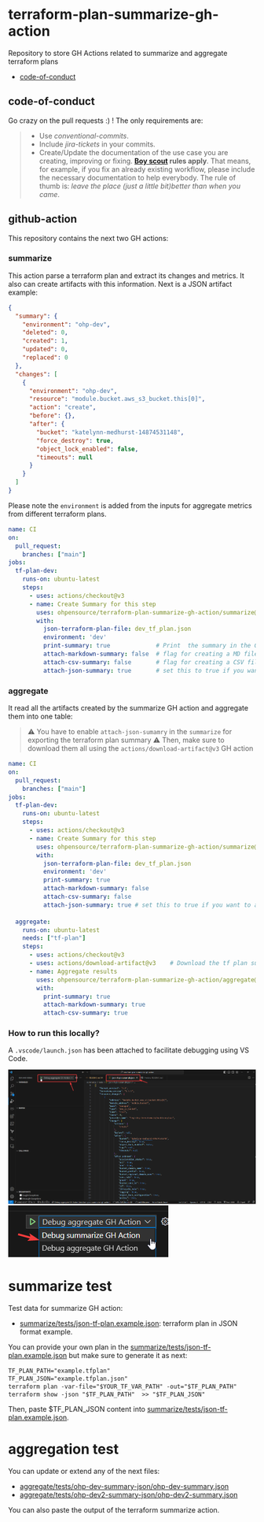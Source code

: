# terraform-plan-summarize-gh-action <!-- omit from toc -->
Repository to store GH Actions related to summarize and aggregate terraform plans

- [code-of-conduct](#code-of-conduct)

## code-of-conduct

Go crazy on the pull requests :) ! The only requirements are:

> - Use _conventional-commits_.
> - Include _jira-tickets_ in your commits.
> - Create/Update the documentation of the use case you are creating, improving or fixing. **[Boy scout](https://biratkirat.medium.com/step-8-the-boy-scout-rule-robert-c-martin-uncle-bob-9ac839778385) rules apply**. That means, for example, if you fix an already existing workflow, please include the necessary documentation to help everybody. The rule of thumb is: _leave the place (just a little bit)better than when you came_.

## github-action

This repository contains the next two GH actions:

### summarize

This action parse a terraform plan and extract its changes and metrics. It also can create artifacts with this information. Next is a JSON artifact example:

```json
{
  "summary": {
    "environment": "ohp-dev",
    "deleted": 0,
    "created": 1,
    "updated": 0,
    "replaced": 0
  },
  "changes": [
    {
      "environment": "ohp-dev",
      "resource": "module.bucket.aws_s3_bucket.this[0]",
      "action": "create",
      "before": {},
      "after": {
        "bucket": "katelynn-medhurst-14874531148",
        "force_destroy": true,
        "object_lock_enabled": false,
        "timeouts": null
      }
    }
  ]
}
```

Please note the `environment` is added from the inputs for aggregate metrics from different terraform plans.

```yaml
name: CI
on:
  pull_request:
    branches: ["main"]
jobs:
  tf-plan-dev:
    runs-on: ubuntu-latest
    steps:
      - uses: actions/checkout@v3
      - name: Create Summary for this step
        uses: ohpensource/terraform-plan-summarize-gh-action/summarize@v0.1.0.0 # update to last version
        with:
          json-terraform-plan-file: dev_tf_plan.json
          environment: 'dev'
          print-summary: true             # Print  the summary in the GH workflow
          attach-markdown-summary: false  # flag for creating a MD file with the resources changed
          attach-csv-summary: false       # flag for creating a CSV file with the resources changed
          attach-json-summary: true       # set this to true if you want to aggregate them

```

### aggregate

It read all the artifacts created by the summarize GH action and aggregate them into one table:

> ⚠️ You have to enable `attach-json-sumamry` in the `summarize` for exporting the terraform plan summary 
> ⚠️ Then, make sure to download them all using the `actions/download-artifact@v3` GH action


```yaml
name: CI
on:
  pull_request:
    branches: ["main"]
jobs:
  tf-plan-dev:
    runs-on: ubuntu-latest
    steps:
      - uses: actions/checkout@v3
      - name: Create Summary for this step
        uses: ohpensource/terraform-plan-summarize-gh-action/summarize@v0.1.0.0 # TODO: update to last version
        with:
          json-terraform-plan-file: dev_tf_plan.json
          environment: 'dev'
          print-summary: true
          attach-markdown-summary: false
          attach-csv-summary: false
          attach-json-summary: true # set this to true if you want to aggregate them

  aggregate:
    runs-on: ubuntu-latest
    needs: ["tf-plan"]
    steps:
      - uses: actions/checkout@v3
      - uses: actions/download-artifact@v3    # Download the tf plan summaries
      - name: Aggregate results
        uses: ohpensource/terraform-plan-summarize-gh-action/aggregate@v0.1.0.0 # TODO: update to last version
        with:
          print-summary: true
          attach-markdown-summary: true
          attach-csv-summary: true
```

### How to run this locally?

A `.vscode/launch.json` has been attached to facilitate debugging using VS Code. 

![](docs/imgs/debug-in-vs-code.png)
![](docs/imgs/debug-in-vs-code-2.png)


# summarize test

Test data for summarize GH action:
  * [summarize/tests/json-tf-plan.example.json](summarize/tests/json-tf-plan.example.json): terraform plan in JSON format example.

You can provide your own plan in the [summarize/tests/json-tf-plan.example.json](summarize/tests/json-tf-plan.example.json) but make sure to generate it as next:

```shell
TF_PLAN_PATH="example.tfplan"
TF_PLAN_JSON="example.tfplan.json"
terraform plan -var-file="$YOUR_TF_VAR_PATH" -out="$TF_PLAN_PATH" 
terraform show -json "$TF_PLAN_PATH"  >> "$TF_PLAN_JSON"
```

Then, paste $TF_PLAN_JSON content into [summarize/tests/json-tf-plan.example.json](summarize/tests/json-tf-plan.example.json).

# aggregation test

You can update or extend any of the next files:
  * [aggregate/tests/ohp-dev-summary-json/ohp-dev-summary.json](aggregate/tests/ohp-dev-summary-json/ohp-dev-summary.json)
  * [aggregate/tests/ohp-dev2-summary-json/ohp-dev2-summary.json](aggregate/tests/ohp-dev2-summary-json/ohp-dev2-summary.json)

You can also paste the output of the terraform summarize action.